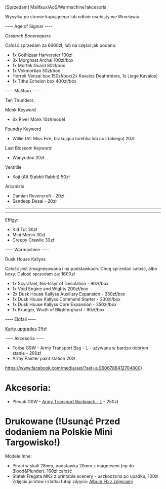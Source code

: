 [Sprzedam] Malifaux/AoS/Warmachine?akcesoria

Wysyłka po stronie kupującego lub odbiór osobisty we Wrocławiu.

---- Age of Sigmar ----

*Ossiarch Bonereapers*

Całość sprzedam za 6600zł, lub na części jak podano:

* 1x Gothizaar Harverster 100zł
* 3x Morghast Archai 100zł/box
* 1x Mortek Guard 80zł/box
* 1x Vokmortian 50zł/box
* Horrek Venzai box 150zł/box(2x Kavalos Deathriders, 1x Liege Kavalos)
* 1x Tithe Echelon box 400zł/box

---- Malifaux ----

Ten Thunders:

Monk Keyword
* 6x River Monk 10zł/model

Foundry Keyword
* Willie (Alt Miss Fire, brakująca torebka lub cos takiego) 20zł

Last Blossom Keyword
* Wanyudoo 20zł

Versitile
* Koji (Alt Stabbit Rabbit) 50zł

Arcanists
* Damian Revencroft - 20zł
* Sandeep Desai - 20zł

----

----

Effigy:
* Kid Tut 30zł 
* Mini Merlin 30zł
* Creepy Crawlie 30zł


---- Warmachine ----

Dusk House Kallyss

Całość jest zmagnesowana i na podstawkach. Chcę sprzedać całość, albo boxy. Całość sprzedam za: 1600zł

* 1x Scyrafael, Nis-Issyr of Desolation - 90zł/box
* 1x Void Engine and Wights 200zł/box
* 2x Dusk House Kallyss Auxiliary Expansion - 350zł/box
* 1x Dusk House Kallyss Command Starter - 230zł/box
* 1x Dusk House Kallyss Core Expansion - 350zł/box
* 1x Krueger, Wrath of Blighterghast - 90zł/box

---- Eldfall ----

[Karty upgrades](http://eldfall-chronicles.com/products/upgrade-cards) 25zł

---- Akcesoria ----

* Torba GSW - Army Transport Bag - L - używana w bardzo dobrym stanie - 200zł
* Army Painter paint station 20zł 

https://www.facebook.com/media/set/?set=a.9606788412704800)

# Akcesoria:
* Plecak GSW - [Army Transport Backpack - L](https://www.greenstuffworld.com/en/transport-cases/3850-army-transport-backpack.html) - 250zł

# Drukowane (!Usunąć Przed dodaniem na Polskie Mini Targowisko!)

Modele Inne:
* Piraci w skali 28mm, podstawka 20mm z magnesem (np do Blood&Plunder). 100zł całość
* Statek Fregata MK2 z printable scenery - uszkodzona po upadku, 100zł
Zdjęcia piratów i statku tutaj:
zdjęcia: [Album Fb z zdjęciami](https://www.facebook.com/media/set/?set=a.9612721882111453)
